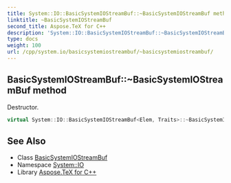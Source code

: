 ```yaml
---
title: System::IO::BasicSystemIOStreamBuf::~BasicSystemIOStreamBuf method
linktitle: ~BasicSystemIOStreamBuf
second_title: Aspose.TeX for C++
description: 'System::IO::BasicSystemIOStreamBuf::~BasicSystemIOStreamBuf method. Destructor in C++.'
type: docs
weight: 100
url: /cpp/system.io/basicsystemiostreambuf/~basicsystemiostreambuf/
---
```

## BasicSystemIOStreamBuf::~BasicSystemIOStreamBuf method


Destructor.

```cpp
virtual System::IO::BasicSystemIOStreamBuf<Elem, Traits>::~BasicSystemIOStreamBuf() override
```

## See Also

* Class [BasicSystemIOStreamBuf](../)
* Namespace [System::IO](../../)
* Library [Aspose.TeX for C++](../../../)
